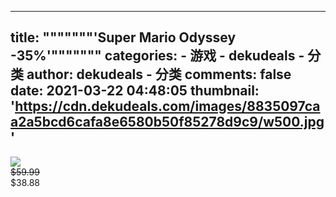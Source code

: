 
---
title: """""""'Super Mario Odyssey
-35%'"""""""
categories: 
    - 游戏
    - dekudeals - 分类
author: dekudeals - 分类
comments: false
date: 2021-03-22 04:48:05
thumbnail: 'https://cdn.dekudeals.com/images/8835097caa2a5bcd6cafa8e6580b50f85278d9c9/w500.jpg'
---

<div>   
<img src="https://cdn.dekudeals.com/images/8835097caa2a5bcd6cafa8e6580b50f85278d9c9/w500.jpg" referrerpolicy="no-referrer"><br><s>$59.99</s><br>$38.88  
</div>
            